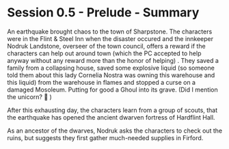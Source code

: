 # Session 0.5 - Prelude - Summary
An earthquake brought chaos to the town of Sharpstone. The characters were in the Flint & Steel Inn when the disaster occured and the innkeeper Nodruk Landstone, overseer of the town council, offers a reward if the characters can help out around town (which the PC accepted to help anyway without any reward more than the honor of helping) . They saved a family from a collapsing house, saved some explosive liquid (so someone told them about this lady Cornelia Nostra was owning this warehouse and this liquid) from the warehouse in flames and stopped a curse on a damaged Mosoleum. Putting for good a Ghoul into its grave. (Did I mention the unicorn? 🙂 ) 

After this exhausting day, the characters learn from a group of scouts, that the earthquake has opened the ancient dwarven fortress of Hardflint Hall. 

As an ancestor of the dwarves, Nodruk asks the characters to check out the ruins, but suggests they first gather much-needed supplies in Firford.
